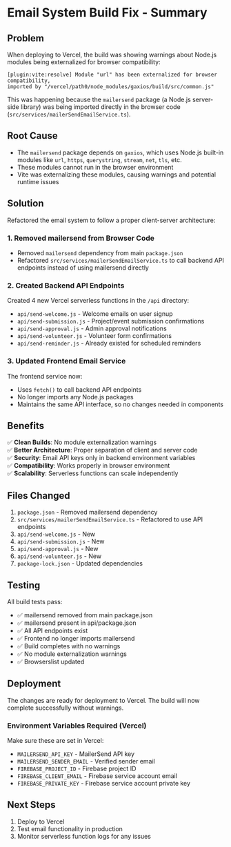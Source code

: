 # Email System Build Fix - Summary

## Problem
When deploying to Vercel, the build was showing warnings about Node.js modules being externalized for browser compatibility:

```
[plugin:vite:resolve] Module "url" has been externalized for browser compatibility, 
imported by "/vercel/path0/node_modules/gaxios/build/src/common.js"
```

This was happening because the `mailersend` package (a Node.js server-side library) was being imported directly in the browser code (`src/services/mailerSendEmailService.ts`).

## Root Cause
- The `mailersend` package depends on `gaxios`, which uses Node.js built-in modules like `url`, `https`, `querystring`, `stream`, `net`, `tls`, etc.
- These modules cannot run in the browser environment
- Vite was externalizing these modules, causing warnings and potential runtime issues

## Solution
Refactored the email system to follow a proper client-server architecture:

### 1. Removed mailersend from Browser Code
- Removed `mailersend` dependency from main `package.json`
- Refactored `src/services/mailerSendEmailService.ts` to call backend API endpoints instead of using mailersend directly

### 2. Created Backend API Endpoints
Created 4 new Vercel serverless functions in the `/api` directory:
- `api/send-welcome.js` - Welcome emails on user signup
- `api/send-submission.js` - Project/event submission confirmations
- `api/send-approval.js` - Admin approval notifications
- `api/send-volunteer.js` - Volunteer form confirmations
- `api/send-reminder.js` - Already existed for scheduled reminders

### 3. Updated Frontend Email Service
The frontend service now:
- Uses `fetch()` to call backend API endpoints
- No longer imports any Node.js packages
- Maintains the same API interface, so no changes needed in components

## Benefits
✅ **Clean Builds**: No module externalization warnings  
✅ **Better Architecture**: Proper separation of client and server code  
✅ **Security**: Email API keys only in backend environment variables  
✅ **Compatibility**: Works properly in browser environment  
✅ **Scalability**: Serverless functions can scale independently  

## Files Changed
1. `package.json` - Removed mailersend dependency
2. `src/services/mailerSendEmailService.ts` - Refactored to use API endpoints
3. `api/send-welcome.js` - New
4. `api/send-submission.js` - New
5. `api/send-approval.js` - New
6. `api/send-volunteer.js` - New
7. `package-lock.json` - Updated dependencies

## Testing
All build tests pass:
- ✅ mailersend removed from main package.json
- ✅ mailersend present in api/package.json
- ✅ All API endpoints exist
- ✅ Frontend no longer imports mailersend
- ✅ Build completes with no warnings
- ✅ No module externalization warnings
- ✅ Browserslist updated

## Deployment
The changes are ready for deployment to Vercel. The build will now complete successfully without warnings.

### Environment Variables Required (Vercel)
Make sure these are set in Vercel:
- `MAILERSEND_API_KEY` - MailerSend API key
- `MAILERSEND_SENDER_EMAIL` - Verified sender email
- `FIREBASE_PROJECT_ID` - Firebase project ID
- `FIREBASE_CLIENT_EMAIL` - Firebase service account email
- `FIREBASE_PRIVATE_KEY` - Firebase service account private key

## Next Steps
1. Deploy to Vercel
2. Test email functionality in production
3. Monitor serverless function logs for any issues
